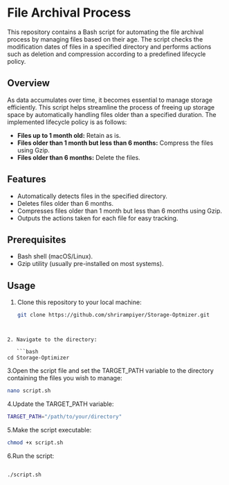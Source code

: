 # File Archival Process

This repository contains a Bash script for automating the file archival process by managing files based on their age. The script checks the modification dates of files in a specified directory and performs actions such as deletion and compression according to a predefined lifecycle policy.

## Overview

As data accumulates over time, it becomes essential to manage storage efficiently. This script helps streamline the process of freeing up storage space by automatically handling files older than a specified duration. The implemented lifecycle policy is as follows:

- **Files up to 1 month old:** Retain as is.
- **Files older than 1 month but less than 6 months:** Compress the files using Gzip.
- **Files older than 6 months:** Delete the files.

## Features

- Automatically detects files in the specified directory.
- Deletes files older than 6 months.
- Compresses files older than 1 month but less than 6 months using Gzip.
- Outputs the actions taken for each file for easy tracking.

## Prerequisites

- Bash shell (macOS/Linux).
- Gzip utility (usually pre-installed on most systems).

## Usage

1. Clone this repository to your local machine:

   ```bash
   git clone https://github.com/shrirampiyer/Storage-Optmizer.git
```


2. Navigate to the directory:

   ```bash
cd Storage-Optimizer
```


3.Open the script file and set the TARGET_PATH variable to the directory containing the files you wish to manage:
 
   ```bash
nano script.sh
```
4.Update the TARGET_PATH variable:

   ```bash
TARGET_PATH="/path/to/your/directory"
```
5.Make the script executable:

   ```bash
chmod +x script.sh
```
6.Run the script:

   ```bash

./script.sh
```
